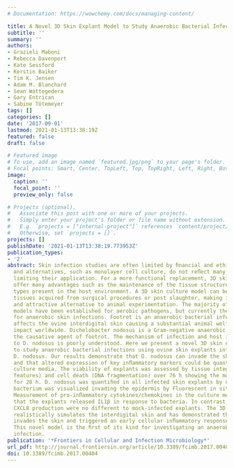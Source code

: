 ```yaml
---
# Documentation: https://wowchemy.com/docs/managing-content/

title: A Novel 3D Skin Explant Model to Study Anaerobic Bacterial Infection
subtitle: ''
summary: ''
authors:
- Grazieli Maboni
- Rebecca Davenport
- Kate Sessford
- Kerstin Baiker
- Tim K. Jensen
- Adam M. Blanchard
- Sean Wattegedera
- Gary Entrican
- Sabine Tötemeyer
tags: []
categories: []
date: '2017-09-01'
lastmod: 2021-01-13T13:38:19Z
featured: false
draft: false

# Featured image
# To use, add an image named `featured.jpg/png` to your page's folder.
# Focal points: Smart, Center, TopLeft, Top, TopRight, Left, Right, BottomLeft, Bottom, BottomRight.
image:
  caption: ''
  focal_point: ''
  preview_only: false

# Projects (optional).
#   Associate this post with one or more of your projects.
#   Simply enter your project's folder or file name without extension.
#   E.g. `projects = ["internal-project"]` references `content/project/deep-learning/index.md`.
#   Otherwise, set `projects = []`.
projects: []
publishDate: '2021-01-13T13:38:19.773953Z'
publication_types:
- '2'
abstract: Skin infection studies are often limited by ﬁnancial and ethical constraints,
  and alternatives, such as monolayer cell culture, do not reﬂect many cellular processes
  limiting their application. For a more functional replacement, 3D skin culture models
  offer many advantages such as the maintenance of the tissue structure and the cell
  types present in the host environment. A 3D skin culture model can be set up using
  tissues acquired from surgical procedures or post slaughter, making it a cost effective
  and attractive alternative to animal experimentation. The majority of 3D culture
  models have been established for aerobic pathogens, but currently there are no models
  for anaerobic skin infections. Footrot is an anaerobic bacterial infection which
  affects the ovine interdigital skin causing a substantial animal welfare and ﬁnancial
  impact worldwide. Dichelobacter nodosus is a Gram-negative anaerobic bacterium and
  the causative agent of footrot. The mechanism of infection and host immune response
  to D. nodosus is poorly understood. Here we present a novel 3D skin ex vivo model
  to study anaerobic bacterial infections using ovine skin explants infected with
  D. nodosus. Our results demonstrate that D. nodosus can invade the skin explant,
  and that altered expression of key inﬂammatory markers could be quantiﬁed in the
  culture media. The viability of explants was assessed by tissue integrity (histopathological
  features) and cell death (DNA fragmentation) over 76 h showing the model was stable
  for 28 h. D. nodosus was quantiﬁed in all infected skin explants by qPCR and the
  bacterium was visualized invading the epidermis by Fluorescent in situ Hybridization.
  Measurement of pro-inﬂammatory cytokines/chemokines in the culture media revealed
  that the explants released IL1β in response to bacteria. In contrast, levels of
  CXCL8 production were no different to mock-infected explants. The 3D skin model
  realistically simulates the interdigital skin and has demonstrated that D. nodosus
  invades the skin and triggered an early cellular inﬂammatory response to this bacterium.
  This novel model is the ﬁrst of its kind for investigating an anaerobic bacterial
  infection.
publication: '*Frontiers in Cellular and Infection Microbiology*'
url_pdf: http://journal.frontiersin.org/article/10.3389/fcimb.2017.00404/full
doi: 10.3389/fcimb.2017.00404
---
```

